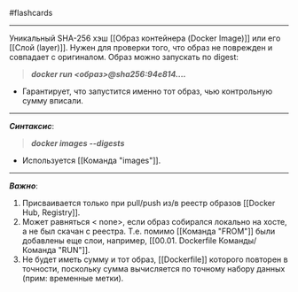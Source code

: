 #flashcards
***
Уникальный SHA-256 хэш [[Образ контейнера (Docker Image)]] или его [[Слой (layer)]]. Нужен для проверки того, что образ не поврежден и совпадает с оригиналом.
Образ можно запускать по digest:
>***docker run <образ>@sha256:94e814....***
- Гарантирует, что запустится именно тот образ, чью контрольную сумму вписали.
***
***Синтаксис***:
>***docker images --digests***
- Используется [[Команда "images"]].
***
***Важно***:
1. Присваивается только при pull/push из/в реестр образов [[Docker Hub, Registry]].
2. Может равняться < none>, если образ собирался локально на хосте, а не был скачан с реестра. Т.е. помимо [[Команда "FROM"]] были добавлены еще слои, например, [[00.01. Dockerfile Команды/Команда "RUN"]].
3. Не будет иметь сумму и тот образ, [[Dockerfile]] которого повторен в точности, поскольку сумма вычисляется по точному набору данных (прим: временные метки).
<!--SR:!2025-10-21,4,230-->